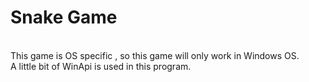 # Snake Game 
<br>
This game is OS specific , so this game will only work in Windows OS.
<br>
A little bit of WinApi is used in this program.
